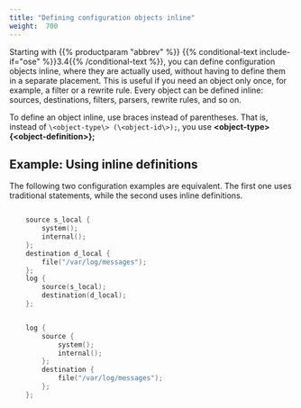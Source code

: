 ```yaml
---
title: "Defining configuration objects inline"
weight:  700
---
```

<!-- DISCLAIMER: This file is based on the syslog-ng Open Source Edition documentation https://github.com/balabit/syslog-ng-ose-guides/commit/2f4a52ee61d1ea9ad27cb4f3168b95408fddfdf2 and is used under the terms of The syslog-ng Open Source Edition Documentation License. The file has been modified by Axoflow. -->

Starting with {{% productparam "abbrev" %}} {{% conditional-text include-if="ose" %}}3.4{{% /conditional-text %}}, you can define configuration objects inline, where they are actually used, without having to define them in a separate placement. This is useful if you need an object only once, for example, a filter or a rewrite rule. Every object can be defined inline: sources, destinations, filters, parsers, rewrite rules, and so on.

To define an object inline, use braces instead of parentheses. That is, instead of `\<object-type\> (\<object-id\>);`, you use **\<object-type\> {\<object-definition\>};**


## Example: Using inline definitions

The following two configuration examples are equivalent. The first one uses traditional statements, while the second uses inline definitions.

```c

    source s_local {
        system();
        internal();
    };
    destination d_local {
        file("/var/log/messages");
    };
    log {
        source(s_local);
        destination(d_local);
    };

```

```c

    log {
        source {
            system();
            internal();
        };
        destination {
            file("/var/log/messages");
        };
    };

```

